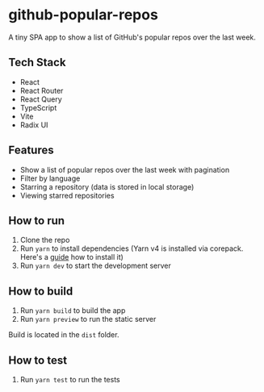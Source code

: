 # github-popular-repos

A tiny SPA app to show a list of GitHub's popular repos over the last week.

## Tech Stack

- React
- React Router
- React Query
- TypeScript
- Vite
- Radix UI

## Features

- Show a list of popular repos over the last week with pagination
- Filter by language
- Starring a repository (data is stored in local storage)
- Viewing starred repositories

## How to run

1. Clone the repo
2. Run `yarn` to install dependencies (Yarn v4 is installed via corepack. Here's a [guide](https://yarnpkg.com/getting-started/install) how to install it)
3. Run `yarn dev` to start the development server

## How to build

1. Run `yarn build` to build the app
2. Run `yarn preview` to run the static server

Build is located in the `dist` folder.

## How to test

1. Run `yarn test` to run the tests

